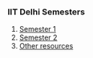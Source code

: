 ### IIT Delhi Semesters

1. [Semester 1](./sem1)
2. [Semester 2](./sem2)
3. [Other resources](./other)
